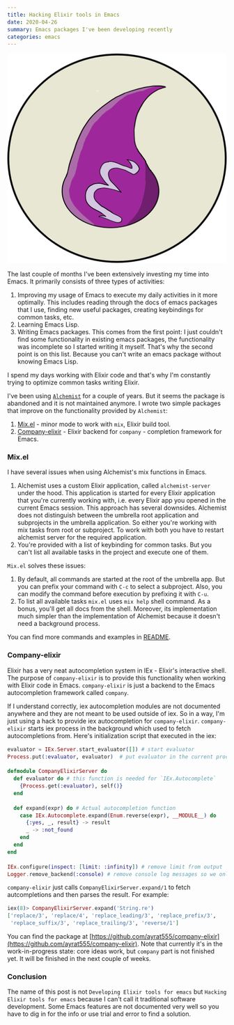 ```yaml
---
title: Hacking Elixir tools in Emacs
date: 2020-04-26
summary: Emacs packages I've been developing recently
categories: emacs
---
```


![cover](/images/2020-04-26-emacs.png)

The last couple of months I've been extensively investing my time into Emacs. It primarily consists of three types of activities:

1. Improving my usage of Emacs to execute my daily activities in it more optimally. This includes reading through the docs of emacs packages that I use, finding new useful packages, creating keybindings for common tasks, etc.
2. Learning Emacs Lisp.
3. Writing Emacs packages. This comes from the first point: I just couldn't find some functionality in existing emacs packages, the functionality was incomplete so I started writing it myself. That's why the second point is on this list. Because you can't write an emacs package without knowing Emacs Lisp.

I spend my days working with Elixir code and that's why I'm constantly trying to optimize common tasks writing Elixir.

I've been using [`Alchemist`](https://github.com/tonini/alchemist.el) for a couple of years. But it seems the package is abandoned and it is not maintained anymore. I wrote two simple packages that improve on the functionality provided by `Alchemist`:

1. [Mix.el](https://github.com/ayrat555/mix.el) - minor mode to work with `mix`, Elixir build tool.
2. [Company-elixir](https://github.com/ayrat555/company-elixir) - Elixir backend for `company` - completion framework for Emacs.


### Mix.el

I have several issues when using Alchemist's mix functions in Emacs.

1. Alchemist uses a custom Elixir application, called `alchemist-server` under the hood. This application is started for every Elixir application that you're currently working with, i.e. every Elixir app you opened in the current Emacs session. This approach has several downsides. Alchemist does not distinguish between the umbrella root application and subprojects in the umbrella application. So either you're working with mix tasks from root or subproject. To work with both you have to restart alchemist server for the required application.
2. You're provided with a list of keybinding for common tasks. But you can't list all available tasks in the project and execute one of them.

`Mix.el` solves these issues:

1. By default, all commands are started at the root of the umbrella app. But you can prefix your command with `C-c` to select a subproject. Also, you can modify the command before execution by prefixing it with `C-u`.
2. To list all available tasks `mix.el` uses `mix help` shell command. As a bonus, you'll get all docs from the shell. Moreover, its implementation much simpler than the implementation of Alchemist because it doesn't need a background process.

You can find more commands and examples in [README](https://github.com/ayrat555/mix.el/blob/master/README.md).

### Company-elixir

Elixir has a very neat autocompletion system in IEx - Elixir's interactive shell. The purpose of `company-elixir` is to provide this functionality when working with Elixir code in Emacs. `company-elixir` is just a backend to the Emacs autocompletion framework called `company`.

If I understand correctly, iex autocompletion modules are not documented anywhere and they are not meant to be used outside of iex. So in a way, I'm just using a hack to provide iex autocompletion for `company-elixir`. `company-elixir` starts iex process in the background which used to fetch autocompletions from. Here's initialization script that executed in the iex:

```elixir
evaluator = IEx.Server.start_evaluator([]) # start evaluator
Process.put(:evaluator, evaluator)  # put evaluator in the current process

defmodule CompanyElixirServer do
  def evaluator do # this function is needed for `IEx.Autocomplete`
    {Process.get(:evaluator), self()}
  end

  def expand(expr) do # Actual autocompletion function
    case IEx.Autocomplete.expand(Enum.reverse(expr), __MODULE__) do
      {:yes, _, result} -> result
      _ -> :not_found
    end
  end
end

IEx.configure(inspect: [limit: :infinity]) # remove limit from output
Logger.remove_backend(:console) # remove console log messages so we only receive autocompletions
```

`company-elixir` just calls `CompanyElixirServer.expand/1` to fetch autcompletions and then parses the result. For example:

```elixir
iex(8)> CompanyElixirServer.expand('String.re')
['replace/3', 'replace/4', 'replace_leading/3', 'replace_prefix/3',
 'replace_suffix/3', 'replace_trailing/3', 'reverse/1']
```

You can find the package at [https://github.com/ayrat555/company-elixir](https://github.com/ayrat555/company-elixir). Note that currently it's in the work-in-progress state: core ideas work, but `company` part is not finished yet. It will be finished in the next couple of weeks.


### Conclusion

The name of this post is not `Developing Elixir tools for emacs` but `Hacking Elixir tools for emacs` because I can't call it traditional software development. Some Emacs features are not documented very well so you have to dig in for the info or use trial and error to find a solution.
